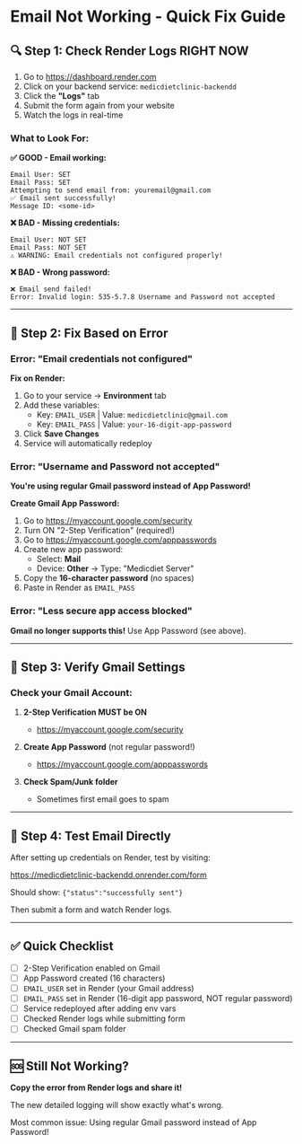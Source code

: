 # Email Not Working - Quick Fix Guide

## 🔍 Step 1: Check Render Logs RIGHT NOW

1. Go to https://dashboard.render.com
2. Click on your backend service: `medicdietclinic-backendd`
3. Click the **"Logs"** tab
4. Submit the form again from your website
5. Watch the logs in real-time

### What to Look For:

**✅ GOOD - Email working:**
```
Email User: SET
Email Pass: SET
Attempting to send email from: youremail@gmail.com
✅ Email sent successfully!
Message ID: <some-id>
```

**❌ BAD - Missing credentials:**
```
Email User: NOT SET
Email Pass: NOT SET
⚠️ WARNING: Email credentials not configured properly!
```

**❌ BAD - Wrong password:**
```
❌ Email send failed!
Error: Invalid login: 535-5.7.8 Username and Password not accepted
```

---

## 🔧 Step 2: Fix Based on Error

### Error: "Email credentials not configured"

**Fix on Render:**
1. Go to your service → **Environment** tab
2. Add these variables:
   - Key: `EMAIL_USER` | Value: `medicdietclinic@gmail.com`
   - Key: `EMAIL_PASS` | Value: `your-16-digit-app-password`
3. Click **Save Changes**
4. Service will automatically redeploy

### Error: "Username and Password not accepted"

**You're using regular Gmail password instead of App Password!**

**Create Gmail App Password:**
1. Go to https://myaccount.google.com/security
2. Turn ON "2-Step Verification" (required!)
3. Go to https://myaccount.google.com/apppasswords
4. Create new app password:
   - Select: **Mail**
   - Device: **Other** → Type: "Medicdiet Server"
5. Copy the **16-character password** (no spaces)
6. Paste in Render as `EMAIL_PASS`

### Error: "Less secure app access blocked"

**Gmail no longer supports this!** Use App Password (see above).

---

## 📧 Step 3: Verify Gmail Settings

### Check your Gmail Account:

1. **2-Step Verification MUST be ON**
   - https://myaccount.google.com/security

2. **Create App Password** (not regular password!)
   - https://myaccount.google.com/apppasswords

3. **Check Spam/Junk folder**
   - Sometimes first email goes to spam

---

## 🧪 Step 4: Test Email Directly

After setting up credentials on Render, test by visiting:

https://medicdietclinic-backendd.onrender.com/form

Should show: `{"status":"successfully sent"}`

Then submit a form and watch Render logs.

---

## ✅ Quick Checklist

- [ ] 2-Step Verification enabled on Gmail
- [ ] App Password created (16 characters)
- [ ] `EMAIL_USER` set in Render (your Gmail address)
- [ ] `EMAIL_PASS` set in Render (16-digit app password, NOT regular password)
- [ ] Service redeployed after adding env vars
- [ ] Checked Render logs while submitting form
- [ ] Checked Gmail spam folder

---

## 🆘 Still Not Working?

**Copy the error from Render logs and share it!**

The new detailed logging will show exactly what's wrong.

Most common issue: Using regular Gmail password instead of App Password!

